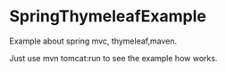 SpringThymeleafExample
======================

Example about spring mvc, thymeleaf,maven.

Just use mvn tomcat:run to see the example how works.
